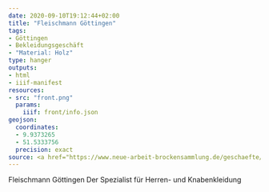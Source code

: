 ```yaml
---
date: 2020-09-10T19:12:44+02:00
title: "Fleischmann Göttingen"
tags:
- Göttingen
- Bekleidungsgeschäft
- "Material: Holz"
type: hanger
outputs:
- html
- iiif-manifest
resources:
- src: "front.png"
  params:
    iiif: front/info.json
geojson:
  coordinates:
  - 9.9373265
  - 51.5333756
  precision: exact
source: <a href="https://www.neue-arbeit-brockensammlung.de/geschaefte/zweigstelle-kim/">KiM</a>
---
```

Fleischmann Göttingen Der Spezialist für Herren- und Knabenkleidung
